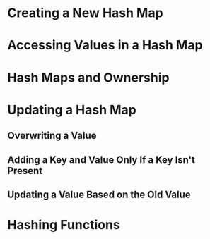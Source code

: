 
# Creating a New Hash Map


# Accessing Values in a Hash Map


# Hash Maps and Ownership


# Updating a Hash Map


## Overwriting a Value


## Adding a Key and Value Only If a Key Isn't Present


## Updating a Value Based on the Old Value


# Hashing Functions
